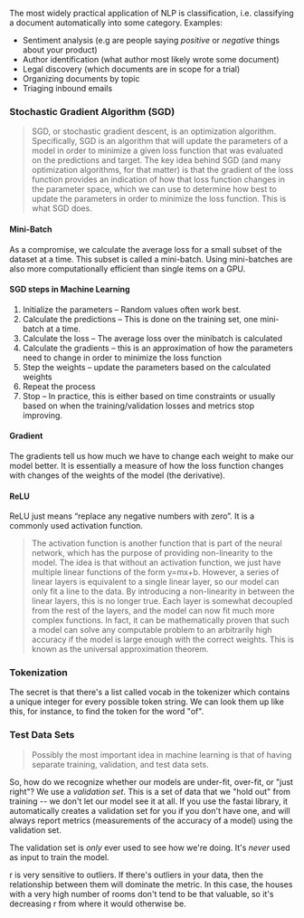The most widely practical application of NLP is classification, i.e. classifying a document automatically into some category.
Examples:  
- Sentiment analysis (e.g are people saying *positive* or *negative* things about your product)
- Author identification (what author most likely wrote some document)
- Legal discovery (which documents are in scope for a trial)
- Organizing documents by topic
- Triaging inbound emails

### Stochastic Gradient Algorithm (SGD)

> SGD, or stochastic gradient descent, is an optimization algorithm. Specifically, SGD is an algorithm that will update the parameters of a model in order to minimize a given loss function that was evaluated on the predictions and target. The key idea behind SGD (and many optimization algorithms, for that matter) is that the gradient of the loss function provides an indication of how that loss function changes in the parameter space, which we can use to determine how best to update the parameters in order to minimize the loss function. This is what SGD does.

#### Mini-Batch

As a compromise, we calculate the average loss for a small subset of the dataset at a time. This subset is called a mini-batch. Using mini-batches are also more computationally efficient than single items on a GPU.

#### SGD steps in Machine Learning

1. Initialize the parameters – Random values often work best.
2. Calculate the predictions – This is done on the training set, one mini-batch at a time.
3. Calculate the loss – The average loss over the minibatch is calculated
4. Calculate the gradients – this is an approximation of how the parameters need to change in order to minimize the loss function
5. Step the weights – update the parameters based on the calculated weights
6. Repeat the process
7. Stop – In practice, this is either based on time constraints or usually based on when the training/validation losses and metrics stop improving.

#### Gradient

The gradients tell us how much we have to change each weight to make our model better. It is essentially a measure of how the loss function changes with changes of the weights of the model (the derivative).

#### ReLU

ReLU just means “replace any negative numbers with zero”. It is a commonly used activation function.

> The activation function is another function that is part of the neural network, which has the purpose of providing non-linearity to the model. The idea is that without an activation function, we just have multiple linear functions of the form y=mx+b. However, a series of linear layers is equivalent to a single linear layer, so our model can only fit a line to the data. By introducing a non-linearity in between the linear layers, this is no longer true. Each layer is somewhat decoupled from the rest of the layers, and the model can now fit much more complex functions. In fact, it can be mathematically proven that such a model can solve any computable problem to an arbitrarily high accuracy if the model is large enough with the correct weights. This is known as the universal approximation theorem.

### Tokenization

The secret is that there's a list called vocab in the tokenizer which contains a unique integer for every possible token string. We can look them up like this, for instance, to find the token for the word "of".

### Test Data Sets

> Possibly the most important idea in machine learning is that of having separate training, validation, and test data sets.
 
So, how do we recognize whether our models are under-fit, over-fit, or "just right"? We use a *validation set*. This is a set of data that we "hold out" from training -- we don't let our model see it at all. If you use the fastai library, it automatically creates a validation set for you if you don't have one, and will always report metrics (measurements of the accuracy of a model) using the validation set.

The validation set is *only* ever used to see how we're doing. It's *never* used as input to train the model.

r is very sensitive to outliers. If there's outliers in your data, then the relationship between them will dominate the metric. In this case, the houses with a very high number of rooms don't tend to be that valuable, so it's decreasing r from where it would otherwise be.



